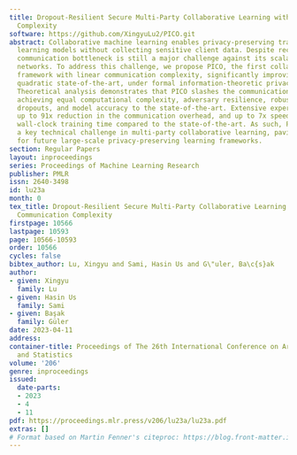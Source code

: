 ```yaml
---
title: Dropout-Resilient Secure Multi-Party Collaborative Learning with Linear Communication
  Complexity
software: https://github.com/XingyuLu2/PICO.git
abstract: Collaborative machine learning enables privacy-preserving training of machine
  learning models without collecting sensitive client data. Despite recent breakthroughs,
  communication bottleneck is still a major challenge against its scalability to larger
  networks. To address this challenge, we propose PICO, the first collaborative learning
  framework with linear communication complexity, significantly improving over the
  quadratic state-of-the-art, under formal information-theoretic privacy guarantees.
  Theoretical analysis demonstrates that PICO slashes the communication cost while
  achieving equal computational complexity, adversary resilience, robustness to client
  dropouts, and model accuracy to the state-of-the-art. Extensive experiments demonstrate
  up to 91x reduction in the communication overhead, and up to 7x speed-up in the
  wall-clock training time compared to the state-of-the-art. As such, PICO addresses
  a key technical challenge in multi-party collaborative learning, paving the way
  for future large-scale privacy-preserving learning frameworks.
section: Regular Papers
layout: inproceedings
series: Proceedings of Machine Learning Research
publisher: PMLR
issn: 2640-3498
id: lu23a
month: 0
tex_title: Dropout-Resilient Secure Multi-Party Collaborative Learning with Linear
  Communication Complexity
firstpage: 10566
lastpage: 10593
page: 10566-10593
order: 10566
cycles: false
bibtex_author: Lu, Xingyu and Sami, Hasin Us and G\"uler, Ba\c{s}ak
author:
- given: Xingyu
  family: Lu
- given: Hasin Us
  family: Sami
- given: Başak
  family: Güler
date: 2023-04-11
address:
container-title: Proceedings of The 26th International Conference on Artificial Intelligence
  and Statistics
volume: '206'
genre: inproceedings
issued:
  date-parts:
  - 2023
  - 4
  - 11
pdf: https://proceedings.mlr.press/v206/lu23a/lu23a.pdf
extras: []
# Format based on Martin Fenner's citeproc: https://blog.front-matter.io/posts/citeproc-yaml-for-bibliographies/
---
```

